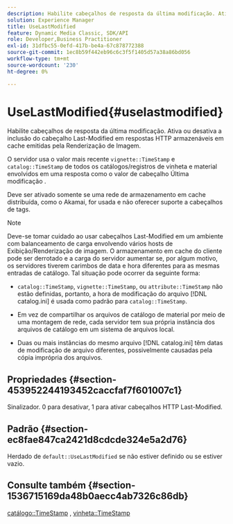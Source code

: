 ```yaml
---
description: Habilite cabeçalhos de resposta da última modificação. Ativa ou desativa a inclusão do cabeçalho Last-Modified em respostas HTTP armazenáveis em cache emitidas pela Renderização de Imagem.
solution: Experience Manager
title: UseLastModified
feature: Dynamic Media Classic, SDK/API
role: Developer,Business Practitioner
exl-id: 31dfbc55-0efd-417b-be4a-67c878772388
source-git-commit: 1ec8b59f442eb96c6c3f5f1405d57a38a86bd056
workflow-type: tm+mt
source-wordcount: '230'
ht-degree: 0%

---
```


# UseLastModified{#uselastmodified}

Habilite cabeçalhos de resposta da última modificação. Ativa ou desativa a inclusão do cabeçalho Last-Modified em respostas HTTP armazenáveis em cache emitidas pela Renderização de Imagem.

O servidor usa o valor mais recente `vignette::TimeStamp` e `catalog::TimeStamp` de todos os catálogos/registros de vinheta e material envolvidos em uma resposta como o valor de cabeçalho Última modificação .

Deve ser ativado somente se uma rede de armazenamento em cache distribuída, como o Akamai, for usada e não oferecer suporte a cabeçalhos de tags.

>[!NOTE]
>
>Deve-se tomar cuidado ao usar cabeçalhos Last-Modified em um ambiente com balanceamento de carga envolvendo vários hosts de Exibição/Renderização de imagem. O armazenamento em cache do cliente pode ser derrotado e a carga do servidor aumentar se, por algum motivo, os servidores tiverem carimbos de data e hora diferentes para as mesmas entradas de catálogo. Tal situação pode ocorrer da seguinte forma:

* `catalog::TimeStamp`, `vignette::TimeStamp`, ou `attribute::TimeStamp` não estão definidas, portanto, a hora de modificação do arquivo [!DNL catalog.ini] é usada como padrão para `catalog::TimeStamp`.

* Em vez de compartilhar os arquivos de catálogo de material por meio de uma montagem de rede, cada servidor tem sua própria instância dos arquivos de catálogo em um sistema de arquivos local.
* Duas ou mais instâncias do mesmo arquivo [!DNL catalog.ini] têm datas de modificação de arquivo diferentes, possivelmente causadas pela cópia imprópria dos arquivos.

## Propriedades {#section-453952244193452caccfaf7f601007c1}

Sinalizador. 0 para desativar, 1 para ativar cabeçalhos HTTP Last-Modified.

## Padrão {#section-ec8fae847ca2421d8cdcde324e5a2d76}

Herdado de `default::UseLastModified` se não estiver definido ou se estiver vazio.

## Consulte também {#section-1536715169da48b0aecc4ab7326c86db}

[catálogo::TimeStamp](../../../../../ir-api/material-cat/image-rendering-api-ref/c-ir-material-catalog/c-ir-material-data-reference/r-ir-timestamp-dataref.md#reference-6daf7973dc4f4b4e9e8165756db7c319) ,  [vinheta::TimeStamp](../../../../../ir-api/material-cat/image-rendering-api-ref/c-ir-material-catalog/c-ir-vignette-map-reference/r-ir-timestamp-vignette.md#reference-d57cdd40a6a645d199dbb1d56cc85bc1)
